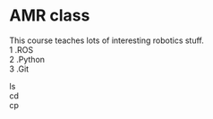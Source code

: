 # AMR class

This course teaches lots of interesting robotics stuff.  
  1  .ROS  
  2  .Python  
  3  .Git  


 ls  
 cd  
 cp  
